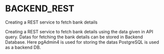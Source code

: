 # BACKEND_REST
Creating a REST service to fetch bank details

Creating a REST service to fetch bank details using the data given in API query. 
Datas for fetching the bank details can be stored in Backend Database.
Here pgAdmin4 is used for storing the datas 
PostgreSQL is used as a backend DB.
